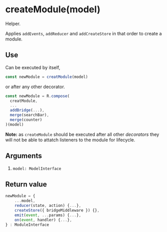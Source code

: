 # createModule(model)

Helper.

Applies `addEvents`, `addReducer` and `addCreateStore` in that order to create a module.

## Use

Can be executed by itself,

```js
const newModule = creatModule(model)

``` 

or after any other decorator.

```js
const newModule = R.compose(
  creatModule, 
  ...
  addBridge(...),
  merge(searchBar),
  merge(counter)
)(model)

``` 

**Note:** as `createModule` should be executed after all other *decorators* they will not be able to attatch listeners to the module for lifecycle.

## Arguments

1. `model: ModelInterface`

## Return value

```js
newModule = {
    ...model,
    reducer(state, action) {...},
    createStore({ bridgeMiddleware }) {},
    emit(event, ...params) {...},
    on(event, handler) {...},
} : ModuleInterface

```
